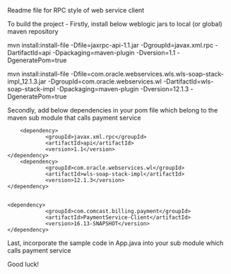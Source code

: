 Readme file for RPC style of web service client

To build the project - 
Firstly, install below weblogic jars to local (or global) maven repository

mvn install:install-file -Dfile=jaxrpc-api-1.1.jar -DgroupId=javax.xml.rpc -DartifactId=api -Dpackaging=maven-plugin -Dversion=1.1 -DgeneratePom=true

mvn install:install-file -Dfile=com.oracle.webservices.wls.wls-soap-stack-impl_12.1.3.jar -DgroupId=com.oracle.webservices.wl -DartifactId=wls-soap-stack-impl -Dpackaging=maven-plugin -Dversion=12.1.3 -DgeneratePom=true

Secondly, add below dependencies in your pom file which belong to the maven sub module that calls payment service

        <dependency>
                <groupId>javax.xml.rpc</groupId>
                <artifactId>api</artifactId>
                <version>1.1</version>
    </dependency>
        <dependency>
                <groupId>com.oracle.webservices.wl</groupId>
                <artifactId>wls-soap-stack-impl</artifactId>
                <version>12.1.3</version>
    </dependency> 


    <dependency>
                <groupId>com.comcast.billing.payment</groupId>
                <artifactId>PaymentService-Client</artifactId>
                <version>16.13-SNAPSHOT</version>
    </dependency>

Last, incorporate the sample code in App.java into your sub module which calls payment service 

Good luck!
